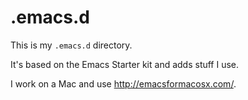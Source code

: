 # .emacs.d

This is my `.emacs.d` directory.

It's based on the Emacs Starter kit and adds stuff I use. 

I work on a Mac and use <http://emacsformacosx.com/>.

